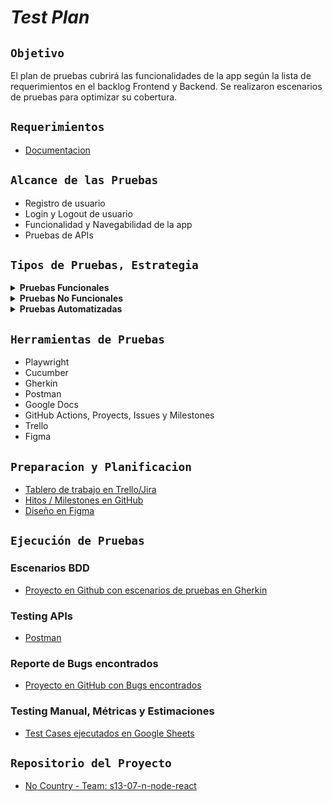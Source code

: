 # ___Test Plan___

## `Objetivo`

El plan de pruebas cubrirá las funcionalidades de la app según la lista de requerimientos en el backlog Frontend y Backend. Se realizaron escenarios de pruebas para optimizar su cobertura.

## `Requerimientos`

- [Documentacion](./docs/documentoRQ.md)

## `Alcance de las Pruebas`

- Registro de usuario
- Login y Logout de usuario
- Funcionalidad y Navegabilidad de la app
- Pruebas de APIs

## `Tipos de Pruebas, Estrategia`

<details>

  <summary><b>Pruebas Funcionales</b></summary>

- **Smoke Test:**
   Pruebas iniciales para asegurar que las funciones principales del software estén operativas.
- **Pruebas Exploratorias:**
   Evaluación adicional basada en los requerimientos para descubrir posibles problemas y áreas de mejora.

</details>

<details>

  <summary><b>Pruebas No Funcionales</b></summary>

- **Pruebas de Usabilidad:**
   Evaluación de la facilidad de uso y la experiencia del usuario.
- **Pruebas de Seguridad:**
   Enfoque en la autenticación y autorización para garantizar la protección de datos y la integridad del sistema.

</details>

<details>

  <summary><b>Pruebas Automatizadas</b></summary>

- **Pruebas E2E (End-to-End):**
   Automatización de pruebas que cubren todo el flujo del sistema, desde el inicio hasta la finalización.

</details>

## `Herramientas de Pruebas`

- Playwright
- Cucumber
- Gherkin
- Postman
- Google Docs
- GitHub Actions, Proyects, Issues y Milestones
- Trello
- Figma

## `Preparacion y Planificacion`

- [Tablero de trabajo en Trello/Jira]()
- [Hitos / Milestones en GitHub](https://github.com/No-Country/s13-07-n-node-react/milestones)
- [Diseño en Figma]()

## `Ejecución de Pruebas`

### Escenarios BDD

- [Proyecto en Github con escenarios de pruebas en Gherkin](https://github.com/orgs/No-Country/projects/79)

### Testing APIs

- [Postman]()

### Reporte de Bugs encontrados

- [Proyecto en GitHub con Bugs encontrados](https://github.com/orgs/No-Country/projects/78)

### Testing Manual, Métricas y Estimaciones

* [Test Cases ejecutados en Google Sheets](https://docs.google.com/spreadsheets/d/1r32jKngM6Jw_gcJPxGlLL5ZANTZZQ5qWdl6VkUtg6ek/edit?usp=sharing)

## `Repositorio del Proyecto`

* [No Country - Team: s13-07-n-node-react](https://github.com/No-Country/s13-07-n-node-react.git)
